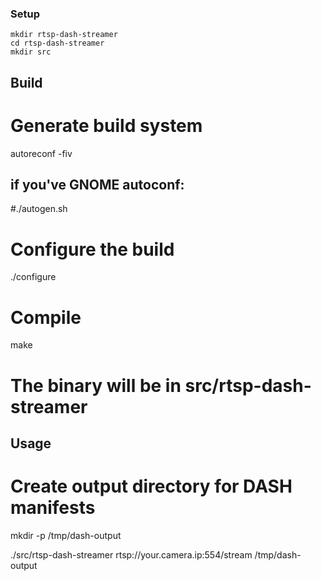 ### Setup

```
mkdir rtsp-dash-streamer
cd rtsp-dash-streamer
mkdir src
```

## Build
# Generate build system
autoreconf -fiv
## if you've GNOME autoconf:
#./autogen.sh

# Configure the build
./configure

# Compile
make

# The binary will be in src/rtsp-dash-streamer

## Usage

# Create output directory for DASH manifests
mkdir -p /tmp/dash-output

./src/rtsp-dash-streamer rtsp://your.camera.ip:554/stream /tmp/dash-output
